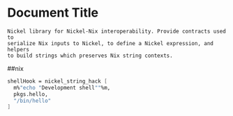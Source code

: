 # Document Title

    Nickel library for Nickel-Nix interoperability. Provide contracts used to
    serialize Nix inputs to Nickel, to define a Nickel expression, and helpers
    to build strings which preserves Nix string contexts.

##nix

```nix
shellHook = nickel_string_hack [ 
  m%"echo "Development shell""%m,
  pkgs.hello,                    
  "/bin/hello"                   
]      
```
